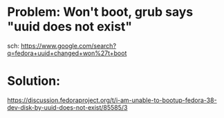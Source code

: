 # Problem: Won't boot, grub says "uuid does not exist"
sch: https://www.google.com/search?q=fedora+uuid+changed+won%27t+boot

# Solution:
https://discussion.fedoraproject.org/t/i-am-unable-to-bootup-fedora-38-dev-disk-by-uuid-does-not-exist/85585/3
